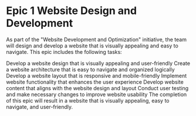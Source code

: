
# Epic 1 Website Design and Development

As part of the "Website Development and Optimization" initiative, the team will design and develop a website that is visually appealing and easy to navigate. This epic includes the following tasks:

Develop a website design that is visually appealing and user-friendly
Create a website architecture that is easy to navigate and organized logically
Develop a website layout that is responsive and mobile-friendly
Implement website functionality that enhances the user experience
Develop website content that aligns with the website design and layout
Conduct user testing and make necessary changes to improve website usability
The completion of this epic will result in a website that is visually appealing, easy to navigate, and user-friendly.


